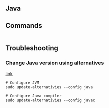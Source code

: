 ## Java

## Commands

```
```

## Troubleshooting

### Change Java version using alternatives

[link](https://askubuntu.com/questions/315646/update-java-alternatives-vs-update-alternatives-config-java)

```
# Configure JVM
sudo update-alternativies --config java

# Configure Java compiler
sudo update-alternativies --config javac
```
